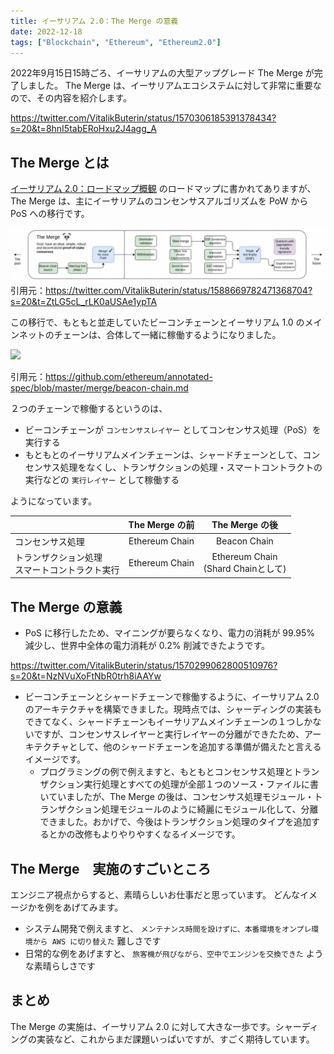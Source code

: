 ```yaml
---
title: イーサリアム 2.0：The Merge の意義
date: 2022-12-18
tags: ["Blockchain", "Ethereum", "Ethereum2.0"]
---
```


2022年9月15日15時ごろ、イーサリアムの大型アップグレード The Merge が完了しました。
The Merge は、イーサリアムエコシステムに対して非常に重要なので、その内容を紹介します。

https://twitter.com/VitalikButerin/status/1570306185391378434?s=20&t=8hnI5tabERoHxu2J4agg_A



<!--truncate-->

## The Merge とは
[イーサリアム 2.0：ロードマップ概観](https://qiita.com/blueplanet/items/d935b0eba7f0a8887c01) のロードマップに書かれてありますが、The Merge は、主にイーサリアムのコンセンサスアルゴリズムを PoW から PoS への移行です。

![image0.png](image0.png)
引用元：https://twitter.com/VitalikButerin/status/1588669782471368704?s=20&t=ZtLG5cL_rLK0aUSAe1ypTA

この移行で、もともと並走していたビーコンチェーンとイーサリアム 1.0 のメインネットのチェーンは、合体して一緒に稼働するようになりました。

![](https://camo.githubusercontent.com/12063b5815ef4b66d0f58fb8bb06d24840b0b24b20343547749cd27e4216c6d9/68747470733a2f2f692e696d6775722e636f6d2f75645a6c6b51722e706e67)

引用元：https://github.com/ethereum/annotated-spec/blob/master/merge/beacon-chain.md

２つのチェーンで稼働するというのは、
- ビーコンチェーンが `コンセンサスレイヤー` としてコンセンサス処理（PoS）を実行する
- もともとのイーサリアムメインチェーンは、シャードチェーンとして、コンセンサス処理をなくし、トランザクションの処理・スマートコントラクトの実行などの `実行レイヤー` として稼働する

ようになっています。

|             |The Merge の前|The Merge の後|
|-------------|:-------------:|:--------------:|
|コンセンサス処理|Ethereum Chain|Beacon Chain|
|トランザクション処理<br />スマートコントラクト実行|Ethereum Chain|Ethereum Chain<br/>(Shard Chainとして)|

## The Merge の意義
- PoS に移行したため、マイニングが要らなくなり、電力の消耗が 99.95% 減少し、世界中全体の電力消耗が 0.2% 削減できたようです。

https://twitter.com/VitalikButerin/status/1570299062800510976?s=20&t=NzNVuXoFtNbR0trh8iAAYw

- ビーコンチェーンとシャードチェーンで稼働するように、イーサリアム 2.0 のアーキテクチャを構築できました。現時点では、シャーディングの実装もできてなく、シャードチェーンもイーサリアムメインチェーンの１つしかないですが、コンセンサスレイヤーと実行レイヤーの分離ができたため、アーキテクチャとして、他のシャードチェーンを追加する準備が備えたと言えるイメージです。
    - プログラミングの例で例えますと、もともとコンセンサス処理とトランザクション実行処理とすべての処理が全部１つのソース・ファイルに書いていましたが、The Merge の後は、コンセンサス処理モジュール・トランザクション処理モジュールのように綺麗にモジュール化して、分離できました。おかげで、今後はトランザクション処理のタイプを追加するとかの改修もよりやりやすくなるイメージです。

## The Merge　実施のすごいところ
エンジニア視点からすると、素晴らしいお仕事だと思っています。
どんなイメージかを例をあげてみます。

- システム開発で例えますと、 `メンテナンス時間を設けずに、本番環境をオンプレ環境から AWS に切り替えた` 難しさです
- 日常的な例をあげますと、 `旅客機が飛びながら、空中でエンジンを交換できた` ような素晴らしさです

## まとめ
The Merge の実施は、イーサリアム 2.0 に対して大きな一歩です。シャーディングの実装など、これからまだ課題いっぱいですが、すごく期待しています。
